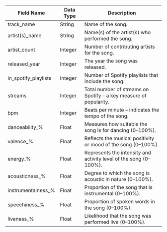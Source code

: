 | Field Name            | Data Type | Description                                                                 |
|-----------------------|-----------|-----------------------------------------------------------------------------|
| track_name            | String    | Name of the song.                                                           |
| artist(s)_name        | String    | Name(s) of the artist(s) who performed the song.                            |
| artist_count          | Integer   | Number of contributing artists for the song.                                |
| released_year         | Integer   | The year the song was released.                                             |
| in_spotify_playlists  | Integer   | Number of Spotify playlists that include the song.                          |
| streams               | Integer   | Total number of streams on Spotify – a key measure of popularity.           |
| bpm                   | Integer   | Beats per minute – indicates the tempo of the song.                         |
| danceability_%        | Float     | Measures how suitable the song is for dancing (0–100%).                     |
| valence_%             | Float     | Reflects the musical positivity or mood of the song (0–100%).               |
| energy_%              | Float     | Represents the intensity and activity level of the song (0–100%).           |
| acousticness_%        | Float     | Degree to which the song is acoustic in nature (0–100%).                    |
| instrumentalness_%    | Float     | Proportion of the song that is instrumental (0–100%).                       |
| speechiness_%         | Float     | Proportion of spoken words in the song (0–100%).                            |
| liveness_%            | Float     | Likelihood that the song was performed live (0–100%).                       |

